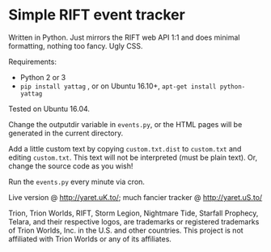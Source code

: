 # Simple RIFT event tracker

Written in Python. Just mirrors the RIFT web API 1:1 and does minimal formatting, nothing too fancy. Ugly CSS.

Requirements:

* Python 2 or 3
* `pip install yattag` , or on Ubuntu 16.10+, `apt-get install python-yattag`

Tested on Ubuntu 16.04.

Change the outputdir variable in `events.py`, or the HTML pages will be generated in the current directory.

Add a little custom text by copying `custom.txt.dist` to `custom.txt` and editing `custom.txt`. This text will not be interpreted (must be plain text). Or, change the source code as you wish!

Run the `events.py` every minute via cron.

Live version @ http://yaret.uK.to/; much fancier tracker @ http://yaret.uS.to/

Trion, Trion Worlds, RIFT, Storm Legion, Nightmare Tide, Starfall Prophecy, Telara, and their respective logos, are trademarks or registered trademarks of Trion Worlds, Inc. in the U.S. and other countries. This project is not affiliated with Trion Worlds or any of its affiliates.
